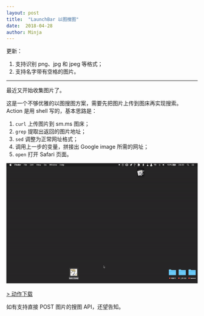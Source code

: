 ```yaml
---
layout: post
title:  "LaunchBar 以图搜图"
date:  2018-04-28
author: Minja
---
```


更新：

1. 支持识别 png、jpg 和 jpeg 等格式；
2. 支持名字带有空格的图片。

---

最近又开始收集图片了。

这是一个不够优雅的以图搜图方案，需要先把图片上传到图床再实现搜索。Action 是用 shell 写的，基本思路是：

1. `curl` 上传图片到 sm.ms 图床；
2. `grep` 提取出返回的图片地址；
3. `sed` 调整为正常网址格式；
4. 调用上一步的变量，拼接出 Google image 所需的网址；
5. `open` 打开 Safari 页面。

![title](2018-04-27-LaunchBar-%E4%BB%A5%E5%9B%BE%E6%90%9C%E5%9B%BE.gif)

[\> 动作下载](https://github.com/BlackwinMin/sspai-sample-script/blob/master/LaunchBar/img%20Search.lbaction.zip)

如有支持直接 POST 图片的搜图 API，还望告知。
